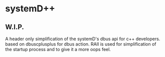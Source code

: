 # systemD++

## W.I.P.

A header only simplification of the systemD's dbus api for c++ developers.
based on dbuscplusplus for dbus action.
RAII is used for simplification of the startup process and to give it a more oops feel.
